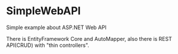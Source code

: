 # SimpleWebAPI
Simple example about ASP.NET Web API 

There is EntityFramework Core and AutoMapper, also there is REST API(CRUD) with "thin controllers".
